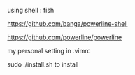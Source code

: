 using shell : fish

https://github.com/banga/powerline-shell

https://github.com/powerline/powerline

my personal setting in .vimrc

sudo ./install.sh to install
